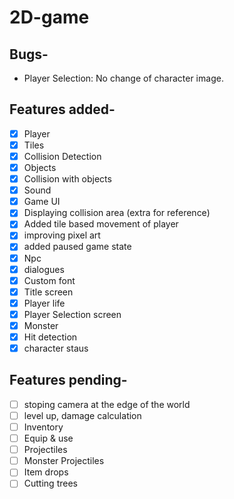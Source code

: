 # 2D-game
## Bugs-
- Player Selection: No change of character image.

## Features added-

- [x] Player
- [x] Tiles
- [x] Collision Detection
- [x] Objects
- [x] Collision with objects
- [x] Sound
- [x] Game UI
- [x] Displaying collision area (extra for reference)
- [x] Added tile based movement of player 
- [x] improving pixel art
- [x] added paused game state
- [x] Npc
- [x] dialogues 
- [x] Custom font
- [x] Title screen
- [x] Player life
- [x] Player Selection screen
- [x] Monster
- [x] Hit detection
- [x] character staus
## Features pending-

- [ ] stoping camera at the edge of the world
- [ ] level up, damage calculation
- [ ] Inventory 
- [ ] Equip & use
- [ ] Projectiles
- [ ] Monster Projectiles
- [ ] Item drops
- [ ] Cutting trees
